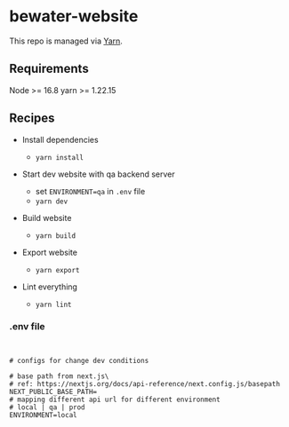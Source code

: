 # bewater-website

This repo is managed via [Yarn](https://yarnpkg.com).

## Requirements
Node >= 16.8
yarn >= 1.22.15

## Recipes

* Install dependencies
  * `yarn install`

* Start dev website with qa backend server
  * set `ENVIRONMENT=qa` in `.env` file
  * `yarn dev`

* Build website
  * `yarn build`
* Export website
  * `yarn export`
* Lint everything
  * `yarn lint`


### .env file
```


# configs for change dev conditions

# base path from next.js\
# ref: https://nextjs.org/docs/api-reference/next.config.js/basepath
NEXT_PUBLIC_BASE_PATH=
# mapping different api url for different environment
# local | qa | prod
ENVIRONMENT=local
```


